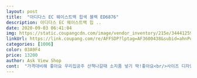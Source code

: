 ```yaml
---
layout: post 
title:  "아디다스 EC 웨이스트백 힙색 블랙 ED6876" 
description: 아디다스 EC 웨이스트백 힙 ..
date: 2020-09-03 06:41:04 
img: https://static.coupangcdn.com/image/vendor_inventory/215e/3444125906d4c726cec0bf04657f6188516e3dbce0ffcfd17823486ef12b.jpg 
linkUrl: https://link.coupang.com/re/AFFSDP?lptag=AF3600438&subid=ahnPublicAsk&pageKey=298444524&itemId=939915114&vendorItemId=5289563107&traceid=V0-113-7458c218791afbc2 
categories: [1006] 
color: 03A9F4 
price: 13200 
author: Ask View Shop 
cont:  "가격대비해 좋아요 우리집공주 산책나갈때 소지품 넣기 딱!좋아요<br/>사이즈 디자인 모두 맘에 들어요<br/>신랑에게 선물로 줬어요<br/>튼튼하고좋아요 벌써2개째 지인추천도했습니다<br/>" 
---
```

